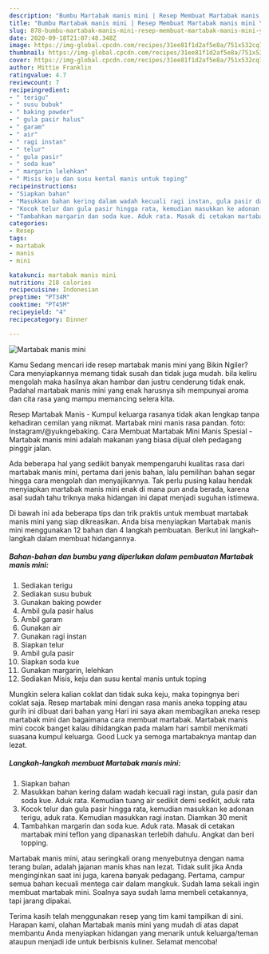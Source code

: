 ```yaml
---
description: "Bumbu Martabak manis mini | Resep Membuat Martabak manis mini Yang Bikin Ngiler"
title: "Bumbu Martabak manis mini | Resep Membuat Martabak manis mini Yang Bikin Ngiler"
slug: 878-bumbu-martabak-manis-mini-resep-membuat-martabak-manis-mini-yang-bikin-ngiler
date: 2020-09-18T21:07:48.348Z
image: https://img-global.cpcdn.com/recipes/31ee81f1d2af5e8a/751x532cq70/martabak-manis-mini-foto-resep-utama.jpg
thumbnail: https://img-global.cpcdn.com/recipes/31ee81f1d2af5e8a/751x532cq70/martabak-manis-mini-foto-resep-utama.jpg
cover: https://img-global.cpcdn.com/recipes/31ee81f1d2af5e8a/751x532cq70/martabak-manis-mini-foto-resep-utama.jpg
author: Mittie Franklin
ratingvalue: 4.7
reviewcount: 7
recipeingredient:
- " terigu"
- " susu bubuk"
- " baking powder"
- " gula pasir halus"
- " garam"
- " air"
- " ragi instan"
- " telur"
- " gula pasir"
- " soda kue"
- " margarin lelehkan"
- " Misis keju dan susu kental manis untuk toping"
recipeinstructions:
- "Siapkan bahan"
- "Masukkan bahan kering dalam wadah kecuali ragi instan, gula pasir dan soda kue. Aduk rata. Kemudian tuang air sedikit demi sedikit, aduk rata"
- "Kocok telur dan gula pasir hingga rata, kemudian masukkan ke adonan terigu, aduk rata. Kemudian masukkan ragi instan. Diamkan 30 menit"
- "Tambahkan margarin dan soda kue. Aduk rata. Masak di cetakan martabak mini teflon yang dipanaskan terlebih dahulu. Angkat dan beri topping."
categories:
- Resep
tags:
- martabak
- manis
- mini

katakunci: martabak manis mini 
nutrition: 218 calories
recipecuisine: Indonesian
preptime: "PT34M"
cooktime: "PT45M"
recipeyield: "4"
recipecategory: Dinner

---
```



![Martabak manis mini](https://img-global.cpcdn.com/recipes/31ee81f1d2af5e8a/751x532cq70/martabak-manis-mini-foto-resep-utama.jpg)

Kamu Sedang mencari ide resep martabak manis mini yang Bikin Ngiler? Cara menyiapkannya memang tidak susah dan tidak juga mudah. bila keliru mengolah maka hasilnya akan hambar dan justru cenderung tidak enak. Padahal martabak manis mini yang enak harusnya sih mempunyai aroma dan cita rasa yang mampu memancing selera kita.

Resep Martabak Manis - Kumpul keluarga rasanya tidak akan lengkap tanpa kehadiran cemilan yang nikmat. Martabak mini manis rasa pandan. foto: Instagram/@yukngebaking. Cara Membuat Martabak Mini Manis Spesial - Martabak manis mini adalah makanan yang biasa dijual oleh pedagang pinggir jalan.

Ada beberapa hal yang sedikit banyak mempengaruhi kualitas rasa dari martabak manis mini, pertama dari jenis bahan, lalu pemilihan bahan segar hingga cara mengolah dan menyajikannya. Tak perlu pusing kalau hendak menyiapkan martabak manis mini enak di mana pun anda berada, karena asal sudah tahu triknya maka hidangan ini dapat menjadi suguhan istimewa.


Di bawah ini ada beberapa tips dan trik praktis untuk membuat martabak manis mini yang siap dikreasikan. Anda bisa menyiapkan Martabak manis mini menggunakan 12 bahan dan 4 langkah pembuatan. Berikut ini langkah-langkah dalam membuat hidangannya.

<!--inarticleads1-->

##### Bahan-bahan dan bumbu yang diperlukan dalam pembuatan Martabak manis mini:

1. Sediakan  terigu
1. Sediakan  susu bubuk
1. Gunakan  baking powder
1. Ambil  gula pasir halus
1. Ambil  garam
1. Gunakan  air
1. Gunakan  ragi instan
1. Siapkan  telur
1. Ambil  gula pasir
1. Siapkan  soda kue
1. Gunakan  margarin, lelehkan
1. Sediakan  Misis, keju dan susu kental manis untuk toping


Mungkin selera kalian coklat dan tidak suka keju, maka topingnya beri coklat saja. Resep martabak mini dengan rasa manis aneka topping atau gurih ini dibuat dari bahan yang Hari ini saya akan membagikan aneka resep martabak mini dan bagaimana cara membuat martabak. Martabak manis mini cocok banget kalau dihidangkan pada malam hari sambil menikmati suasana kumpul keluarga. Good Luck ya semoga martabaknya mantap dan lezat. 

<!--inarticleads2-->

##### Langkah-langkah membuat Martabak manis mini:

1. Siapkan bahan
1. Masukkan bahan kering dalam wadah kecuali ragi instan, gula pasir dan soda kue. Aduk rata. Kemudian tuang air sedikit demi sedikit, aduk rata
1. Kocok telur dan gula pasir hingga rata, kemudian masukkan ke adonan terigu, aduk rata. Kemudian masukkan ragi instan. Diamkan 30 menit
1. Tambahkan margarin dan soda kue. Aduk rata. Masak di cetakan martabak mini teflon yang dipanaskan terlebih dahulu. Angkat dan beri topping.


Martabak manis mini, atau seringkali orang menyebutnya dengan nama terang bulan, adalah jajanan manis khas nan lezat. Tidak sulit jika Anda menginginkan saat ini juga, karena banyak pedagang. Pertama, campur semua bahan kecuali mentega cair dalam mangkuk. Sudah lama sekali ingin membuat martabak mini. Soalnya saya sudah lama membeli cetakannya, tapi jarang dipakai. 

Terima kasih telah menggunakan resep yang tim kami tampilkan di sini. Harapan kami, olahan Martabak manis mini yang mudah di atas dapat membantu Anda menyiapkan hidangan yang menarik untuk keluarga/teman ataupun menjadi ide untuk berbisnis kuliner. Selamat mencoba!
